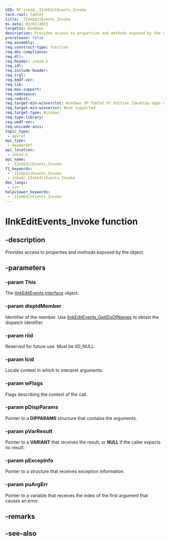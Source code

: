 ```yaml
---
UID: NF:inked._IInkEditEvents_Invoke
tech.root: tablet
title: _IInkEditEvents_Invoke
ms.date: 02/07/2023
targetos: Windows
description: Provides access to properties and methods exposed by the object.
prerelease: false
req.assembly: 
req.construct-type: function
req.ddi-compliance: 
req.dll: 
req.header: inked.h
req.idl: 
req.include-header: 
req.irql: 
req.kmdf-ver: 
req.lib: 
req.max-support: 
req.namespace: 
req.redist: 
req.target-min-winverclnt: Windows XP Tablet PC Edition [desktop apps only]
req.target-min-winversvr: None supported
req.target-type: Windows
req.type-library: 
req.umdf-ver: 
req.unicode-ansi: 
topic_type:
 - apiref
api_type:
 - HeaderDef
api_location:
 - inked.h
api_name:
 - _IInkEditEvents_Invoke
f1_keywords:
 - _IInkEditEvents_Invoke
 - inked/_IInkEditEvents_Invoke
dev_langs:
 - c++
helpviewer_keywords:
 - _IInkEditEvents_Invoke
---
```


# IInkEditEvents_Invoke function

## -description

Provides access to properties and methods exposed by the object.

## -parameters

### -param This

The [IInkEditEvents interface](nn-inked-_iinkeditevents.md) object.

### -param dispIdMember

Identifier of the member. Use [IInkEditEvents_GetIDsOfNames](nf-inked-_iinkeditevents_getidsofnames.md) to obtain the dispatch identifier.

### -param riid

Reserved for future use. Must be IID_NULL.

### -param lcid

Locale context in which to interpret arguments.

### -param wFlags

Flags describing the context of the call.

### -param pDispParams

Pointer to a **DIPPARAMS** structure that contains the arguments.

### -param pVarResult

Pointer to a **VARIANT** that receives the result, or **NULL** if the caller expects no result.

### -param pExcepInfo

Pointer to a structure that receives exception information.

### -param puArgErr

Pointer to a variable that receives the index of the first argument that causes an error.

## -remarks

## -see-also
